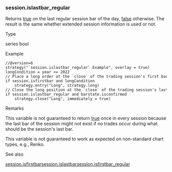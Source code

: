 ### session.islastbar\_regular

Returns [true](#const_true) on the last regular session bar of the day, [false](#const_false) otherwise. The result is the same whether extended session information is used or not.

Type

series bool

Example

```
//@version=6  
strategy("`session.islastbar_regular` Example", overlay = true)  
longCondition = year >= 2022  
// Place a long order at the `close` of the trading session's first bar.  
if session.isfirstbar and longCondition  
    strategy.entry("Long", strategy.long)  
// Close the long position at the `close` of the trading session's last bar.  
if session.islastbar_regular and barstate.isconfirmed  
    strategy.close("Long", immediately = true)
```

Remarks

This variable is not guaranteed to return [true](#const_true) once in every session because the last bar of the session might not exist if no trades occur during what should be the session's last bar.

This variable is not guaranteed to work as expected on non-standard chart types, e.g., Renko.

See also

[session.isfirstbar](#var_session.isfirstbar)[session.islastbar](#var_session.islastbar)[session.isfirstbar\_regular](#var_session.isfirstbar_regular)
